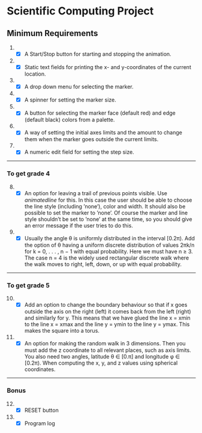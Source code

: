 ﻿# Scientific Computing Project
## Minimum Requirements
1. - [x] A Start/Stop button for starting and stopping the animation.
2. - [x] Static text fields for printing the x- and y-coordinates of the current location.
3. - [x] A drop down menu for selecting the marker.
4. - [x] A spinner for setting the marker size.
5. - [x] A button for selecting the marker face (default red) and edge (default black) colors from a palette.
6. - [x] A way of setting the initial axes limits and the amount to change them when the marker goes outside the current limits.
7. - [x] A numeric edit field for setting the step size.
***
### To get grade 4
8. - [x] An option for leaving a trail of previous points visible. Use *animatedline* for this. In this case the user should be able to choose the line style (including ’none’), color and width. It should also be possible to set the marker to ’none’. Of course the marker and line style shouldn’t be set to ’none’ at the same time, so you should give an error message if the user tries to do this.
9. - [x] Usually the angle θ is uniformly distributed in the interval [0.2π). Add the option of θ having a uniform discrete distribution of values 2πk/n for k = 0, . . . , n − 1 with equal probability. Here we must have n ≥ 3. The case n = 4 is the widely used rectangular discrete walk where the walk moves to right, left, down, or up with equal probability.
***
### To get grade 5
10. - [x] Add an option to change the boundary behaviour so that if x goes outside the axis on the right (left) it comes back from the left (right) and similarly for y. This means that we have glued the line x = xmin to the line x = xmax and the line y = ymin to the line y = ymax. This makes the square into a torus.
11. - [x] An option for making the random walk in 3 dimensions. Then you must add the z coordinate to all relevant places, such as axis limits. You also need two angles, latitude θ ∈ [0.π] and longitude φ ∈ [0.2π). When computing the x, y, and z values using spherical coordinates.
***
### Bonus
12. - [x] RESET button
13. - [x] Program log
